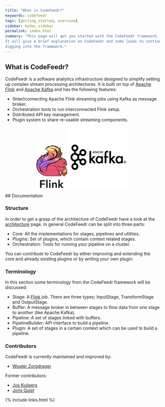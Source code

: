 ```yaml
---
title: "What is CodeFeedr?"
keywords: codefeedr
tags: [getting_started, overview]
sidebar: mydoc_sidebar
permalink: index.html
summary: "This page will get you started with the CodeFeedr framework.
It will give a brief explanation on CodeFeedr and some leads to continue
digging into the framework."
---
```


## What is CodeFeedr?

CodeFeedr is a software analytics infrastructure designed to simplify
setting up complex stream processing architectures.  It is built on top
of [Apache Flink](https://flink.apache.org/) and [Apache
Kafka](https://kafka.apache.org/) and has the following features:
- (Inter)connecting Apache Flink streaming jobs using Kafka as message
broker.
- Orchestration tools to run interconnected Flink setup.
- Distributed API key management.
- Plugin system to share re-usable streaming components.

<p align="center"><img src="images/flink.png"
style="width: 100px"><img src="images/kafka.png"
style="width: 200px"></p>
<p align="center"></p>
## Documentation

### Structure
In order to get a grasp of the architecture of CodeFeedr have a look at
the [architecture](/mydoc_architecture.html) page. In general CodeFeedr
can be split into three parts:
- Core: All the implementations for stages, pipelines and utilities.
- Plugins: Set of plugins, which contain context related stages.
- Orchestration: Tools for running your pipeline on a cluster.

You can contribute to CodeFeedr by either improving and extending the
core and already existing plugins or by writing your own plugin.

### Terminology
In this section some terminology from the CodeFeedr framework will be
discussed:

- Stage: A [Flink](https://flink.apache.org/) job. There are three
types; InputStage, TransformStage and OutputStage.
- Buffer: A message broker in between stages to flow data from one stage
to another (like Apache Kafka).  
- Pipeline: A set of stages linked with buffers.
- PipelineBuilder: API interface to build a pipeline.
- Plugin: A set of stages in a certain context which can be used to
build a pipeline.

### Contributors
CodeFeedr is currently maintained and improved by:
- [Wouter
Zorgdrager](https://www.linkedin.com/in/wouter-zorgdrager-a4746512a/)

Former contributors:
- [Jos Kuijpers](https://nl.linkedin.com/in/jos-kuijpers-4b714032)
- [Joris Quist](https://www.linkedin.com/in/joris-quist-a44245170)


{% include links.html %}
